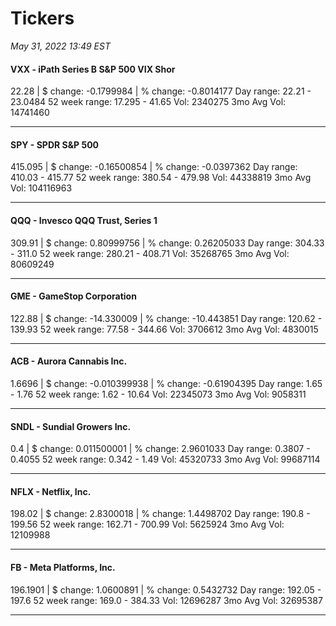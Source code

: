 # Tickers
*May 31, 2022 13:49 EST*

#### VXX - iPath Series B S&P 500 VIX Shor
22.28 | $ change: -0.1799984 | % change: -0.8014177
Day range: 22.21 - 23.0484 52 week range: 17.295 - 41.65
Vol: 2340275 3mo Avg Vol: 14741460

---

#### SPY - SPDR S&P 500
415.095 | $ change: -0.16500854 | % change: -0.0397362
Day range: 410.03 - 415.77 52 week range: 380.54 - 479.98
Vol: 44338819 3mo Avg Vol: 104116963

---

#### QQQ - Invesco QQQ Trust, Series 1
309.91 | $ change: 0.80999756 | % change: 0.26205033
Day range: 304.33 - 311.0 52 week range: 280.21 - 408.71
Vol: 35268765 3mo Avg Vol: 80609249

---

#### GME - GameStop Corporation
122.88 | $ change: -14.330009 | % change: -10.443851
Day range: 120.62 - 139.93 52 week range: 77.58 - 344.66
Vol: 3706612 3mo Avg Vol: 4830015

---

#### ACB - Aurora Cannabis Inc.
1.6696 | $ change: -0.010399938 | % change: -0.61904395
Day range: 1.65 - 1.76 52 week range: 1.62 - 10.64
Vol: 22345073 3mo Avg Vol: 9058311

---

#### SNDL - Sundial Growers Inc.
0.4 | $ change: 0.011500001 | % change: 2.9601033
Day range: 0.3807 - 0.4055 52 week range: 0.342 - 1.49
Vol: 45320733 3mo Avg Vol: 99687114

---

#### NFLX - Netflix, Inc.
198.02 | $ change: 2.8300018 | % change: 1.4498702
Day range: 190.8 - 199.56 52 week range: 162.71 - 700.99
Vol: 5625924 3mo Avg Vol: 12109988

---

#### FB - Meta Platforms, Inc.
196.1901 | $ change: 1.0600891 | % change: 0.5432732
Day range: 192.05 - 197.6 52 week range: 169.0 - 384.33
Vol: 12696287 3mo Avg Vol: 32695387

---

